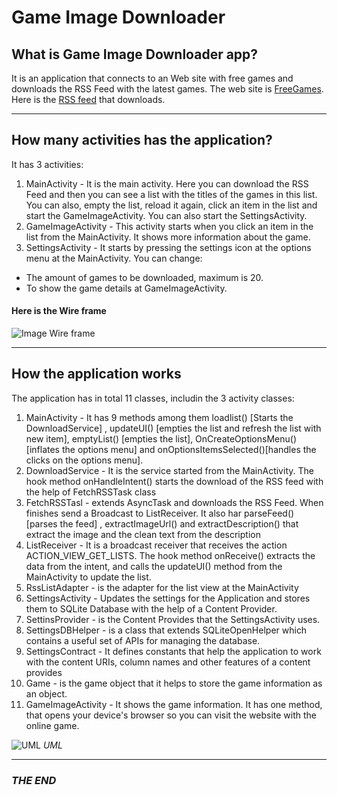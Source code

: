 # Game Image Downloader

## What is Game Image Downloader app?
It is an application that connects to an Web site with free games and downloads the RSS Feed with the latest games. The web site is [FreeGames](https://freegames.kandz.me/). Here is the [RSS feed](https://https://freegames.kandz.me/feed/) that downloads.

----
## How many activities has the application?
It has 3 activities:
1. MainActivity - It is the main activity. Here you can download the RSS Feed and then you can see a list with the titles of the games in this list. You can also, empty the list, reload it again, click an item in the list and start the GameImageActivity. You can also start the SettingsActivity.
2. GameImageActivity - This activity starts when you click an item in the list from the MainActivity. It shows more information about the game.
3. SettingsActivity - It starts by pressing the settings icon at the options menu at the MainActivity. You can change:
- The amount of games to be downloaded, maximum is 20.
- To show the game details at GameImageActivity.

#### Here is the Wire frame
![Image Wire frame](https://freegames.kandz.me/wireframe.png)

***

## How the application works 
The application has in total 11 classes, includin the 3 activity classes:
1. MainActivity - It has 9 methods among them loadlist() [Starts the DownloadService] , updateUI() [empties the list and refresh the list with new item], emptyList() [empties the list], OnCreateOptionsMenu()[inflates the options menu] and onOptionsItemsSelected()[handles the clicks on the options menu].
2. DownloadService - It is the service started from the MainActivity. The hook method onHandleIntent() starts the download of the RSS feed with the help of FetchRSSTask class
3. FetchRSSTasl - extends AsyncTask and downloads the RSS Feed. When finishes send a Broadcast to ListReceiver. It also har parseFeed() [parses the feed] , extractImageUrl() and extractDescription() that extract the image and the clean text from the description
4. ListReceiver - It is a broadcast receiver that receives the action ACTION_VIEW_GET_LISTS. The hook method onReceive() extracts the data from the intent, and calls the updateUI() method from the MainActivity to update the list.
5. RssListAdapter - is the adapter for the list view at the MainActivity
6. SettingsActivity - Updates the settings for the Application and stores them to SQLite Database with the help of a Content Provider.
7. SettinsProvider - is the Content Provides that the SettingsActivity uses.
8. SettingsDBHelper - is a class that extends SQLiteOpenHelper which contains a useful set of APIs for managing the database.
9. SettingsContract - It defines constants that help the application to work with the content URIs, column names and other features of a content provides
10. Game - is the game object that it helps to store the game information as an object.
11. GameImageActivity - It shows the game information. It has one method, that opens your device's browser so you can visit the website with the online game.



![UML](https://freegames.kandz.me/uml.png)
*UML*

---
### *THE END*